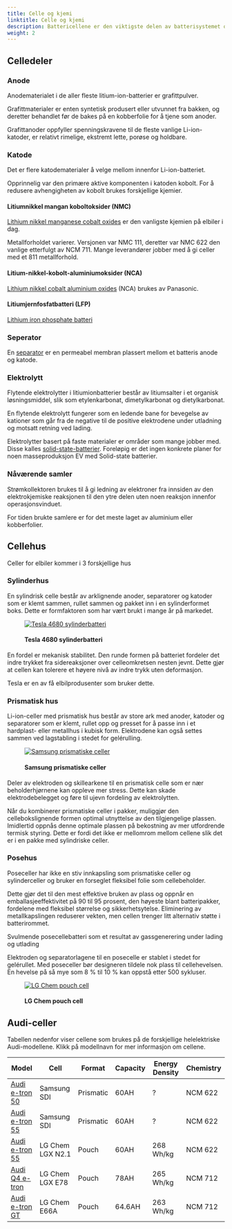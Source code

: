 ```yaml
---
title: Celle og kjemi
linktitle: Celle og kjemi
description: Battericellene er den viktigste delen av batterisystemet og den viktigste faktoren både for kostnad og ytelse på elbiler.
weight: 2
---
```

<!-- markdownlint-disable MD033 -->
## Celledeler

### Anode

Anodematerialet i de aller fleste litium-ion-batterier er grafittpulver.

Grafittmaterialer er enten syntetisk produsert eller utvunnet fra bakken, og deretter behandlet før de bakes på en kobberfolie for å tjene som anoder.

Grafittanoder oppfyller spenningskravene til de fleste vanlige Li-ion-katoder, er relativt rimelige, ekstremt lette, porøse og holdbare.

### Katode

Det er flere katodematerialer å velge mellom innenfor Li-ion-batteriet.

Opprinnelig var den primære aktive komponenten i katoden kobolt. For å redusere avhengigheten av kobolt brukes forskjellige kjemier.

#### Litiumnikkel mangan koboltoksider (NMC)

[Lithium nikkel manganese cobalt oxides](https://en.wikipedia.org/wiki/Lithium_nickel_manganese_cobalt_oxides) er den vanligste kjemien på elbiler i dag.

Metallforholdet varierer. Versjonen var NMC 111, deretter var NMC 622 den vanlige etterfulgt av NCM 711. Mange leverandører jobber med å gi celler med et 811 metallforhold.

#### Litium-nikkel-kobolt-aluminiumoksider (NCA)

[Lithium nikkel cobalt aluminium oxides](https://en.wikipedia.org/wiki/Lithium_nickel_cobalt_aluminum_oxides) (NCA) brukes av Panasonic.

#### Litiumjernfosfatbatteri (LFP)

[Lithium iron phosphate batteri](https://en.wikipedia.org/wiki/Lithium_iron_phosphate_battery)

### Seperator

En [separator](https://en.wikipedia.org/wiki/Separator_(electricity)) er en permeabel membran plassert mellom et batteris anode og katode.

### Elektrolytt

Flytende elektrolytter i litiumionbatterier består av litiumsalter i et organisk løsningsmiddel, slik som etylenkarbonat, dimetylkarbonat og dietylkarbonat.

En flytende elektrolytt fungerer som en ledende bane for bevegelse av kationer som går fra de negative til de positive elektrodene under utladning og motsatt retning ved lading.

Elektrolytter basert på faste materialer er områder som mange jobber med. Disse kalles [solid-state-batterier](https://en.wikipedia.org/wiki/Solid-state_battery). Foreløpig er det ingen konkrete planer for noen masseproduksjon EV med Solid-state batterier.

### Nåværende samler

 Strømkollektoren brukes til å gi ledning av elektroner fra innsiden av den elektrokjemiske reaksjonen til den ytre delen uten noen reaksjon innenfor operasjonsvinduet.

 For tiden brukte samlere er for det meste laget av aluminium eller kobberfolier.

## Cellehus

Celler for elbiler kommer i 3 forskjellige hus

### Sylinderhus

En sylindrisk celle består av arklignende anoder, separatorer og katoder som er klemt sammen, rullet sammen og pakket inn i en sylinderformet boks. Dette er formfaktoren som har vært brukt i mange år på markedet.

<figure>
    <a href="https://media.electrichasgoneaudi.net/multimedia/technology/battery/cell/cylinder4680.jpg">
        <img src="https://media.electrichasgoneaudi.net/multimedia/technology/battery/cell/cylinder4680s.jpg"
        alt="Tesla 4680 sylinderbatteri" title="Tesla 4680 sylinderbatteri">
    </a>
    <figcaption><h4>Tesla 4680 sylinderbatteri</h4></figcaption>
</figure>

En fordel er mekanisk stabilitet. Den runde formen på batteriet fordeler det indre trykket fra sidereaksjoner over celleomkretsen nesten jevnt. Dette gjør at cellen kan tolerere et høyere nivå av indre trykk uten deformasjon.

Tesla er en av få elbilprodusenter som bruker dette.

### Prismatisk hus

Li-ion-celler med prismatisk hus består av store ark med anoder, katoder og separatorer som er klemt, rullet opp og presset for å passe inn i et hardplast- eller metallhus i kubisk form. Elektrodene kan også settes sammen ved lagstabling i stedet for gelérulling.

<figure>
    <a href="https://media.electrichasgoneaudi.net/multimedia/technology/battery/cell/samsungprismatic.jpg">
        <img src="https://media.electrichasgoneaudi.net/multimedia/technology/battery/cell/samsungprismatics.jpg"
        alt="Samsung prismatiske celler" title="Samsung prismatiske celler">
    </a>
    <figcaption><h4>Samsung prismatiske celler</h4></figcaption>
</figure>

Deler av elektroden og skillearkene til en prismatisk celle som er nær beholderhjørnene kan oppleve mer stress. Dette kan skade elektrodebelegget og føre til ujevn fordeling av elektrolytten.

Når du kombinerer prismatiske celler i pakker, muliggjør den cellebokslignende formen optimal utnyttelse av den tilgjengelige plassen. Imidlertid oppnås denne optimale plassen på bekostning av mer utfordrende termisk styring. Dette er fordi det ikke er mellomrom mellom cellene slik det er i en pakke med sylindriske celler.

### Posehus

Poseceller har ikke en stiv innkapsling som prismatiske celler og sylinderceller og bruker en forseglet fleksibel folie som cellebeholder.

Dette gjør det til den mest effektive bruken av plass og oppnår en emballasjeeffektivitet på 90 til 95 prosent, den høyeste blant batteripakker, fordelene med fleksibel størrelse og sikkerhetsytelse. Eliminering av metallkapslingen reduserer vekten, men cellen trenger litt alternativ støtte i batterirommet.

Svulmende posecellebatteri som et resultat av gassgenerering under lading og utlading

Elektroden og separatorlagene til en posecelle er stablet i stedet for gelérullet. Med poseceller bør designeren tildele nok plass til cellehevelsen. En hevelse på så mye som 8 % til 10 % kan oppstå etter 500 sykluser.

<figure>
    <a href="https://media.electrichasgoneaudi.net/multimedia/technology/battery/cell/lgchenx21.jpg">
        <img src="https://media.electrichasgoneaudi.net/multimedia/technology/battery/cell/lgchenx21s.jpg"
        alt="LG Chem pouch cell" title="LG Chem pouch cell">
    </a>
    <figcaption><h4>LG Chem pouch cell</h4></figcaption>
</figure>

## Audi-celler

Tabellen nedenfor viser cellene som brukes på de forskjellige helelektriske Audi-modellene. Klikk på modellnavn
for mer informasjon om cellene.

| Model | Cell | Format | Capacity | Energy Density | Chemistry|
|-----|------|-----|------|------|------|
| [Audi e-tron 50](../../../models/e-tron/drivetrain/battery/#cell-technology) | Samsung SDI | Prismatic | 60AH | ? | NCM 622 |
| [Audi e-tron 55](../../../models/e-tron/drivetrain/battery/#cell-technology) | Samsung SDI | Prismatic | 60AH | ? | NCM 622 |
| [Audi e-tron 55](../../../models/e-tron/drivetrain/battery/#cell-technology) | LG Chem LGX N2.1 | Pouch | 60AH | 268 Wh/kg | NCM 622 |
| [Audi Q4 e-tron](../../../models/q4-e-tron/drivetrain/battery/#battery-cells) | LG Chem LGX E78 | Pouch | 78AH | 265 Wh/kg | NCM 712 |
| [Audi e-tron GT](../../../models/e-tron-gt/drivetrain/battery/#cell-technology) | LG Chem E66A | Pouch | 64.6AH | 263 Wh/kg | NCM 712 |

